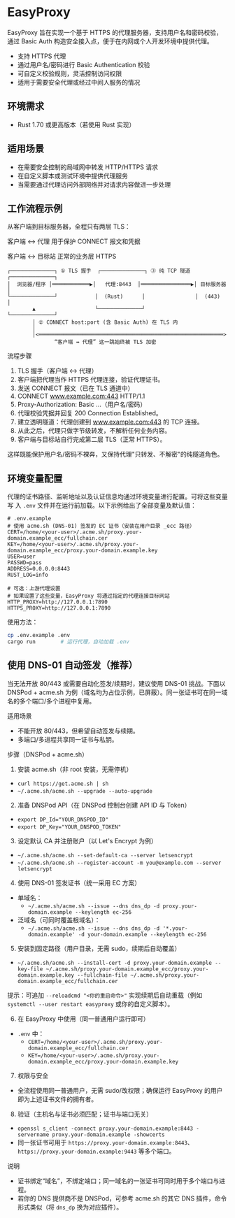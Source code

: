 # EasyProxy

EasyProxy 旨在实现一个基于 HTTPS 的代理服务器，支持用户名和密码校验，通过 Basic Auth 构造安全接入点，便于在内网或个人开发环境中提供代理。
- 支持 HTTPS 代理
- 通过用户名/密码进行 Basic Authentication 校验
- 可自定义校验规则，灵活控制访问权限
- 适用于需要安全代理或经过中间人服务的情况

## 环境需求

- Rust 1.70 或更高版本（若使用 Rust 实现）

## 适用场景

- 在需要安全控制的局域网中转发 HTTP/HTTPS 请求
- 在自定义脚本或测试环境中提供代理服务
- 当需要通过代理访问外部网络并对请求内容做进一步处理

## 工作流程示例

从客户端到目标服务器，全程只有两层 TLS：

客户端 ↔ 代理 用于保护 CONNECT 报文和凭据

客户端 ↔ 目标站 正常的业务层 HTTPS

```
┌──────────────┐ ① TLS 握手  ┌──────────────┐ ③ 纯 TCP 隧道 ┌──────────────┐
│  浏览器/程序 │════════════▶│   代理:8443  │════════════════▶│ 目标服务器  │
└──────────────┘            │  (Rust)      │                │  (443)      │
        ▲                   └──────────────┘                └──────────────┘
        │ ② CONNECT host:port (含 Basic Auth) 在 TLS 内
        │
        │<═══════════════════════════════════════════════════════════>
               “客户端 ↔ 代理” 这一跳始终被 TLS 加密
```

流程步骤

1. TLS 握手（客户端 ↔ 代理）
2. 客户端把代理当作 HTTPS 代理连接，验证代理证书。
3. 发送 CONNECT 报文（已在 TLS 通道中）
4. CONNECT www.example.com:443 HTTP/1.1
5. Proxy-Authorization: Basic …（用户名/密码）
6. 代理校验凭据并回复 200 Connection Established。
7. 建立透明隧道：代理创建到 www.example.com:443 的 TCP 连接。
8. 从此之后，代理只做字节级转发，不解析任何业务内容。
9. 客户端与目标站自行完成第二层 TLS（正常 HTTPS）。

这样既能保护用户名/密码不裸奔，又保持代理"只转发、不解密"的纯隧道角色。

## 环境变量配置

代理的证书路径、监听地址以及认证信息均通过环境变量进行配置。可将这些变量写
入 `.env` 文件并在运行前加载。以下示例给出了全部变量及默认值：

```dotenv
# .env.example
# 使用 acme.sh (DNS-01) 签发的 EC 证书（安装在用户目录 _ecc 路径）
CERT=/home/<your-user>/.acme.sh/proxy.your-domain.example_ecc/fullchain.cer
KEY=/home/<your-user>/.acme.sh/proxy.your-domain.example_ecc/proxy.your-domain.example.key
USER=user
PASSWD=pass
ADDRESS=0.0.0.0:8443
RUST_LOG=info

# 可选：上游代理设置
# 如果设置了这些变量，EasyProxy 将通过指定的代理连接目标网站
HTTP_PROXY=http://127.0.0.1:7890
HTTPS_PROXY=http://127.0.0.1:7890
```

使用方法：

```bash
cp .env.example .env
cargo run        # 运行代理，自动加载 .env
```

## 使用 DNS-01 自动签发（推荐）

当无法开放 80/443 或需要自动化签发/续期时，建议使用 DNS-01 挑战。下面以 DNSPod + acme.sh 为例（域名均为占位示例，已屏蔽）。同一张证书可在同一域名的多个端口/多个进程中复用。

适用场景
- 不能开放 80/443，但希望自动签发与续期。
- 多端口/多进程共享同一证书与私钥。

步骤（DNSPod + acme.sh）

1) 安装 acme.sh（非 root 安装，无需停机）
- `curl https://get.acme.sh | sh`
- `~/.acme.sh/acme.sh --upgrade --auto-upgrade`

2) 准备 DNSPod API（在 DNSPod 控制台创建 API ID 与 Token）
- `export DP_Id="YOUR_DNSPOD_ID"`
- `export DP_Key="YOUR_DNSPOD_TOKEN"`

3) 设定默认 CA 并注册账户（以 Let's Encrypt 为例）
- `~/.acme.sh/acme.sh --set-default-ca --server letsencrypt`
- `~/.acme.sh/acme.sh --register-account -m you@example.com --server letsencrypt`

4) 使用 DNS-01 签发证书（统一采用 EC 方案）
- 单域名：
  - `~/.acme.sh/acme.sh --issue --dns dns_dp -d proxy.your-domain.example --keylength ec-256`
- 泛域名（可同时覆盖根域名）：
  - `~/.acme.sh/acme.sh --issue --dns dns_dp -d '*.your-domain.example' -d your-domain.example --keylength ec-256`

5) 安装到固定路径（用户目录，无需 sudo，续期后自动覆盖）
- `~/.acme.sh/acme.sh --install-cert -d proxy.your-domain.example --key-file ~/.acme.sh/proxy.your-domain.example_ecc/proxy.your-domain.example.key --fullchain-file ~/.acme.sh/proxy.your-domain.example_ecc/fullchain.cer`

提示：可追加 `--reloadcmd "<你的重启命令>"` 实现续期后自动重载（例如 `systemctl --user restart easyproxy` 或你的自定义脚本）。

6) 在 EasyProxy 中使用（同一普通用户运行即可）
- `.env` 中：
  - `CERT=/home/<your-user>/.acme.sh/proxy.your-domain.example_ecc/fullchain.cer`
  - `KEY=/home/<your-user>/.acme.sh/proxy.your-domain.example_ecc/proxy.your-domain.example.key`



7) 权限与安全
- 全流程使用同一普通用户，无需 sudo/改权限；确保运行 EasyProxy 的用户即为上述证书文件的拥有者。

8) 验证（主机名与证书必须匹配；证书与端口无关）
- `openssl s_client -connect proxy.your-domain.example:8443 -servername proxy.your-domain.example -showcerts`
- 同一张证书可用于 `https://proxy.your-domain.example:8443`、`https://proxy.your-domain.example:9443` 等多个端口。

说明
- 证书绑定“域名”，不绑定端口；同一域名的一张证书可同时用于多个端口与进程。
- 若你的 DNS 提供商不是 DNSPod，可参考 acme.sh 的其它 DNS 插件，命令形式类似（将 `dns_dp` 换为对应插件）。
